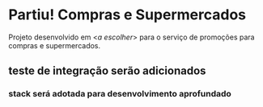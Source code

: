 # Partiu! Compras e Supermercados

Projeto desenvolvido em <*a escolher*> para o serviço de promoções para compras e supermercados.

## teste de integração serão adicionados

### stack será adotada para desenvolvimento aprofundado
